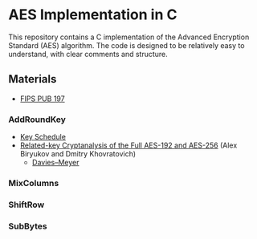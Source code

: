 # AES Implementation in C

This repository contains a C implementation of the Advanced Encryption Standard (AES) algorithm. The code is designed to be relatively easy to understand, with clear comments and structure.

## Materials
-   [FIPS PUB 197](https://nvlpubs.nist.gov/nistpubs/FIPS/NIST.FIPS.197.pdf)

### AddRoundKey
-   [Key Schedule](https://en.wikipedia.org/wiki/AES_key_schedule)
-   [Related-key Cryptanalysis of the Full AES-192 and AES-256](https://eprint.iacr.org/2009/317.pdf) (Alex Biryukov and Dmitry Khovratovich)
    -   [Davies–Meyer](https://en.m.wikipedia.org/wiki/One-way_compression_function#Davies%E2%80%93Meyer)
### MixColumns
### ShiftRow
### SubBytes


